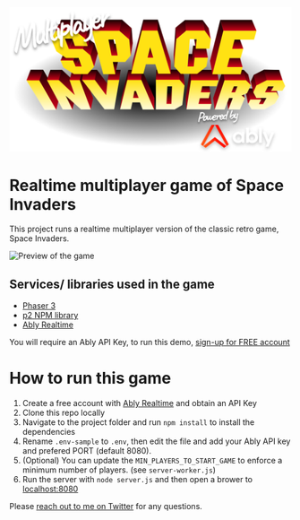 ![](./public/space-invaders-hero.svg)

# Realtime multiplayer game of Space Invaders

This project runs a realtime multiplayer version of the classic retro game, Space Invaders.

![Preview of the game](https://user-images.githubusercontent.com/5900152/84092843-7ea1ce80-a9f0-11ea-809d-41cd20fb8e59.gif)

## Services/ libraries used in the game

- [Phaser 3](https://phaser.io)
- [p2 NPM library](https://www.npmjs.com/package/p2)
- [Ably Realtime](https://www.ably.com) 

You will require an Ably API Key, to run this demo, [sign-up for FREE account](https://ably.com/sign-up)

# How to run this game

1. Create a free account with [Ably Realtime](https://www.ably.io) and obtain an API Key
1. Clone this repo locally
1. Navigate to the project folder and run `npm install` to install the dependencies
1. Rename `.env-sample` to `.env`, then edit the file and add your Ably API key and prefered PORT (default 8080).
1. (Optional) You can update the `MIN_PLAYERS_TO_START_GAME` to enforce a minimum number of players. (see `server-worker.js`)
1. Run the server with `node server.js` and then open a brower to [localhost:8080](http://localhost:8080)

Please [reach out to me on Twitter](https://www.twitter.com/Srushtika) for any questions.
